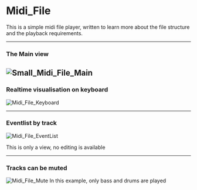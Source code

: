 # Midi_File
This is a simple midi file player, written to learn more about the file structure and the playback requirements.

---

### The Main view

![Small_Midi_File_Main](https://user-images.githubusercontent.com/88147904/137456960-2c716a6e-ad70-4cd5-8c4a-a1fc89d17dfb.png)
---
### Realtime visualisation on keyboard

![Midi_File_Keyboard](https://user-images.githubusercontent.com/88147904/137457844-6094b904-f9f8-44d1-b991-126acfe62260.PNG)

---

### Eventlist by track
![Midi_File_EventList](https://user-images.githubusercontent.com/88147904/137457014-7d88996d-5cf6-423b-89fe-aa15a2759e8e.PNG)

This is only a view, no editing is available

---

### Tracks can be muted
![Midi_File_Mute](https://user-images.githubusercontent.com/88147904/137457033-db12035c-6942-4fc9-b65a-dafc4bd8f2ac.PNG)
In this example, only bass and drums are played


